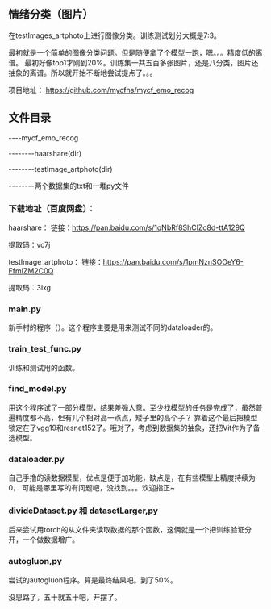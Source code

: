 ## 情绪分类（图片）

在testImages_artphoto上进行图像分类。训练测试划分大概是7:3。

最初就是一个简单的图像分类问题。但是随便拿了个模型一跑，嗯。。。精度低的离谱。
最初好像top1才刚到20%。训练集一共五百多张图片，还是八分类，图片还抽象的离谱。所以就开始不断地尝试提点了。。。

项目地址： https://github.com/mycfhs/mycf_emo_recog

## 文件目录

----mycf_emo_recog

--------haarshare(dir)

--------testImage_artphoto(dir)

--------两个数据集的txt和一堆py文件

### 下载地址（百度网盘）：

haarshare：
链接：https://pan.baidu.com/s/1qNbRf8ShCIZc8d-ttA129Q 

提取码：vc7j

testImage_artphoto：
链接：https://pan.baidu.com/s/1pmNznSOOeY6-FfmIZM2C0Q 

提取码：3ixg

### main.py

新手村的程序（）。这个程序主要是用来测试不同的dataloader的。

### train_test_func.py

训练和测试用的函数。

### find_model.py

用这个程序试了一部分模型，结果差强人意。至少找模型的任务是完成了，虽然普遍精度都不高，但有几个相对高一点点，矮子里的高个子？
靠着这个最后把模型锁定在了vgg19和resnet152了。哦对了，考虑到数据集的抽象，还把Vit作为了备选模型。

### dataloader.py

自己手撸的读数据模型，优点是便于加功能，缺点是，在有些模型上精度持续为0，
可能是哪里写的有问题吧，没找到。。。欢迎指正~


### divideDataset.py 和 datasetLarger,py

后来尝试用torch的从文件夹读取数据的那个函数，这俩就是一个把训练验证分开，一个做数据增广。

### autogluon,py

尝试的autogluon程序。算是最终结果吧。到了50%。

没思路了，五十就五十吧，开摆了。
